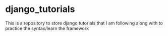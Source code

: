 # django_tutorials
This is a repository to store django tutorials that I am following along with to practice the syntax/learn the framework